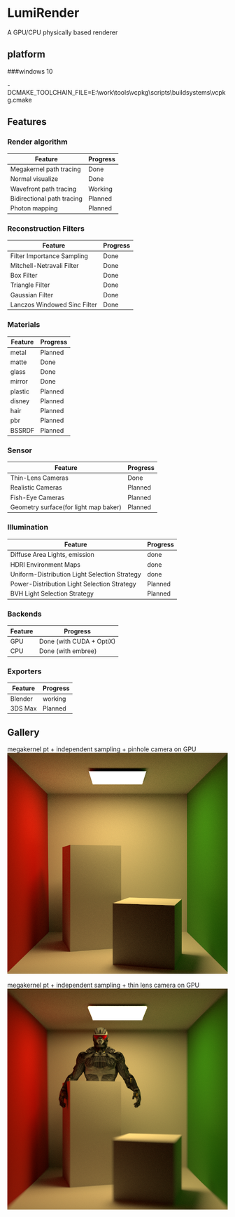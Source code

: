 # LumiRender
A GPU/CPU physically based renderer

## platform
###windows 10

-DCMAKE_TOOLCHAIN_FILE=E:\work\tools\vcpkg\scripts\buildsystems\vcpkg.cmake

## Features

### Render algorithm
| Feature                                                 | Progress  |
|---------------------------------------------------------|-----------|
| Megakernel path tracing                                 | Done      |
| Normal visualize                                        | Done      |
| Wavefront path tracing                                  | Working   |
| Bidirectional path tracing                              | Planned   |
| Photon mapping                                          | Planned   |

### Reconstruction Filters
| Feature                      | Progress    |
|------------------------------|-------------|
| Filter Importance Sampling   | Done        |
| Mitchell-Netravali Filter    | Done        |
| Box Filter                   | Done        |
| Triangle Filter              | Done        |
| Gaussian Filter              | Done        |
| Lanczos Windowed Sinc Filter | Done        |

### Materials
| Feature                      | Progress    |
|------------------------------|-------------|
| metal                        | Planned     |
| matte                        | Done        |
| glass                        | Done        |
| mirror                       | Done        |
| plastic                      | Planned     |
| disney                       | Planned     |
| hair                         | Planned     |
| pbr                          | Planned     |
| BSSRDF                       | Planned     |

### Sensor
| Feature                                   | Progress    |
|-------------------------------------------|-------------|
| Thin-Lens Cameras                         | Done        |
| Realistic Cameras                         | Planned     |
| Fish-Eye Cameras                          | Planned     |
| Geometry surface(for light map baker)     | Planned     |

### Illumination
| Feature                                       | Progress    |
|-----------------------------------------------|-------------|
| Diffuse Area Lights, emission                 |  done       |
| HDRI Environment Maps                         |  done       |
| Uniform-Distribution Light Selection Strategy |  done       |
| Power-Distribution Light Selection Strategy   |  Planned    |
| BVH Light Selection Strategy                  |  Planned    |

### Backends
| Feature             | Progress                                            |
|---------------------|-----------------------------------------------------|
| GPU                 | Done (with CUDA + OptiX)                            |
| CPU                 | Done (with embree)                                  |

### Exporters
| Feature             | Progress                                            |
|---------------------|-----------------------------------------------------|
| Blender             | working                                             |
| 3DS Max             | Planned                                             |

## Gallery
megakernel pt + independent sampling + pinhole camera on GPU
![](gallery/cornell_box.png)

megakernel pt + independent sampling + thin lens camera on GPU
![](gallery/cornell-box-dof.png)